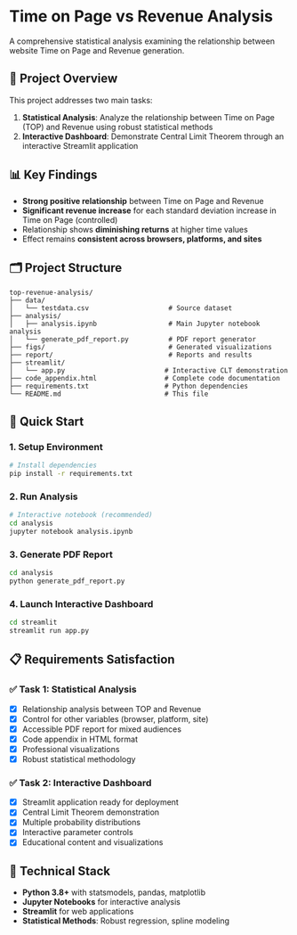 # Time on Page vs Revenue Analysis

A comprehensive statistical analysis examining the relationship between website Time on Page and Revenue generation.

## 🎯 Project Overview

This project addresses two main tasks:

1. **Statistical Analysis**: Analyze the relationship between Time on Page (TOP) and Revenue using robust statistical methods
2. **Interactive Dashboard**: Demonstrate Central Limit Theorem through an interactive Streamlit application

## 📊 Key Findings

- **Strong positive relationship** between Time on Page and Revenue
- **Significant revenue increase** for each standard deviation increase in Time on Page (controlled)
- Relationship shows **diminishing returns** at higher time values
- Effect remains **consistent across browsers, platforms, and sites**

## 🗂️ Project Structure

```
top-revenue-analysis/
├── data/
│   └── testdata.csv                    # Source dataset
├── analysis/
│   ├── analysis.ipynb                  # Main Jupyter notebook analysis
│   └── generate_pdf_report.py          # PDF report generator
├── figs/                               # Generated visualizations
├── report/                             # Reports and results
├── streamlit/
│   └── app.py                         # Interactive CLT demonstration
├── code_appendix.html                 # Complete code documentation
├── requirements.txt                   # Python dependencies
└── README.md                          # This file
```

## 🚀 Quick Start

### 1. Setup Environment

```bash
# Install dependencies
pip install -r requirements.txt
```

### 2. Run Analysis

```bash
# Interactive notebook (recommended)
cd analysis
jupyter notebook analysis.ipynb
```

### 3. Generate PDF Report

```bash
cd analysis
python generate_pdf_report.py
```

### 4. Launch Interactive Dashboard

```bash
cd streamlit
streamlit run app.py
```

## 📋 Requirements Satisfaction

### ✅ Task 1: Statistical Analysis
- [x] Relationship analysis between TOP and Revenue
- [x] Control for other variables (browser, platform, site)
- [x] Accessible PDF report for mixed audiences
- [x] Code appendix in HTML format
- [x] Professional visualizations
- [x] Robust statistical methodology

### ✅ Task 2: Interactive Dashboard
- [x] Streamlit application ready for deployment
- [x] Central Limit Theorem demonstration
- [x] Multiple probability distributions
- [x] Interactive parameter controls
- [x] Educational content and visualizations

## 🔧 Technical Stack

- **Python 3.8+** with statsmodels, pandas, matplotlib
- **Jupyter Notebooks** for interactive analysis
- **Streamlit** for web applications
- **Statistical Methods**: Robust regression, spline modeling
